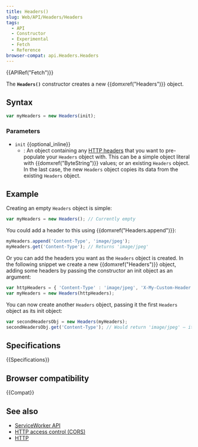 ```yaml
---
title: Headers()
slug: Web/API/Headers/Headers
tags:
  - API
  - Constructor
  - Experimental
  - Fetch
  - Reference
browser-compat: api.Headers.Headers
---
```

{{APIRef("Fetch")}}

The **`Headers()`** constructor creates a new
{{domxref("Headers")}} object.

## Syntax

```js
var myHeaders = new Headers(init);
```

### Parameters

- `init` {{optional_inline}}
  - : An object containing any [HTTP headers](/en-US/docs/Web/HTTP/Headers)
    that you want to pre-populate your `Headers` object with. This can be a
    simple object literal with {{domxref("ByteString")}} values; or an existing
    `Headers` object. In the last case, the new `Headers` object
    copies its data from the existing `Headers` object.

## Example

Creating an empty `Headers` object is simple:

```js
var myHeaders = new Headers(); // Currently empty
```

You could add a header to this using {{domxref("Headers.append")}}:

```js
myHeaders.append('Content-Type', 'image/jpeg');
myHeaders.get('Content-Type'); // Returns 'image/jpeg'
```

Or you can add the headers you want as the `Headers` object is created. In
the following snippet we create a new {{domxref("Headers")}} object, adding some headers
by passing the constructor an init object as an argument:

```js
var httpHeaders = { 'Content-Type' : 'image/jpeg', 'X-My-Custom-Header' : 'Zeke are cool' };
var myHeaders = new Headers(httpHeaders);
```

You can now create another `Headers` object, passing it the first
`Headers` object as its init object:

```js
var secondHeadersObj = new Headers(myHeaders);
secondHeadersObj.get('Content-Type'); // Would return 'image/jpeg' — it inherits it from the first headers object
```

## Specifications

{{Specifications}}

## Browser compatibility

{{Compat}}

## See also

- [ServiceWorker API](/en-US/docs/Web/API/Service_Worker_API)
- [HTTP access control (CORS)](/en-US/docs/Web/HTTP/CORS)
- [HTTP](/en-US/docs/Web/HTTP)
